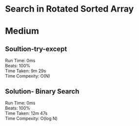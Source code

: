 Search in Rotated Sorted Array
=========
# Medium
## Soultion-try-except
Run Time: 0ms        
Beats: 100%      
Time Taken: 9m 29s      
Time Compexity: O(N)

## Solution- Binary Search
Run Time: 0ms        
Beats: 100%      
Time Taken: 12m 47s      
Time Compexity: O(log N)  
